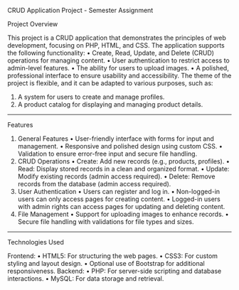 CRUD Application Project - Semester Assignment

Project Overview

This project is a CRUD application that demonstrates the principles of web development, focusing on PHP, HTML, and CSS. The application supports the following functionality:
  •	Create, Read, Update, and Delete (CRUD) operations for managing content.
  •	User authentication to restrict access to admin-level features.
  •	The ability for users to upload images.
  •	A polished, professional interface to ensure usability and accessibility.
The theme of the project is flexible, and it can be adapted to various purposes, such as:
  1.	A system for users to create and manage profiles.
  2.	A product catalog for displaying and managing product details.
________________________________________
Features

1. General Features
  •	User-friendly interface with forms for input and management.
  •	Responsive and polished design using custom CSS.
  •	Validation to ensure error-free input and secure file handling.
2. CRUD Operations
  •	Create: Add new records (e.g., products, profiles).
  •	Read: Display stored records in a clean and organized format.
  •	Update: Modify existing records (admin access required).
  •	Delete: Remove records from the database (admin access required).
3. User Authentication
  •	Users can register and log in.
  •	Non-logged-in users can only access pages for creating content.
  •	Logged-in users with admin rights can access pages for updating and deleting content.
4. File Management
  •	Support for uploading images to enhance records.
  •	Secure file handling with validations for file types and sizes.
________________________________________
Technologies Used

Frontend:
  •	HTML5: For structuring the web pages.
  •	CSS3: For custom styling and layout design.
  •	Optional use of Bootstrap for additional responsiveness.
Backend:
  •	PHP: For server-side scripting and database interactions.
  •	MySQL: For data storage and retrieval.
